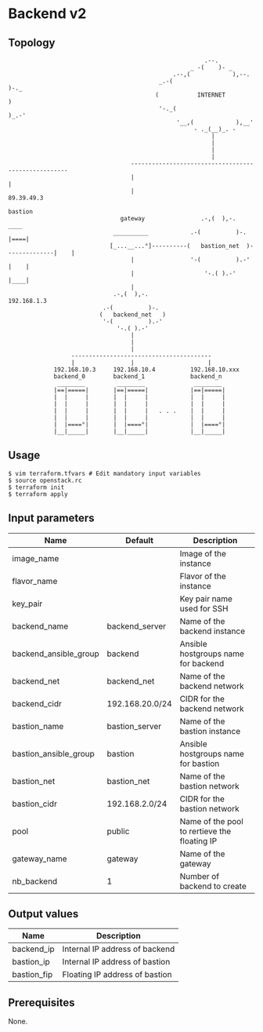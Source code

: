 # Backend v2

## Topology
```
                                                        .--.               
                                                    _ -(    )- _           
                                               .--,(            ),--.      
                                           _.-(                       )-._ 
                                          (           INTERNET            )
                                           '-._(                     )_.-' 
                                                '__,(            ),__'     
                                                     - ._(__)_. -          
                                                          |
                                                          |
                                                          |
                                                          |
                                   ----------------------------------------------------
                                   |                                                  |
                                   |                                               89.39.49.3
                                                                                   bastion
                                gateway                .-,(  ),-.                   ____ 
                              __________            .-(          )-.               |====|
                             [_...__...°]----------(   bastion_net  )--------------|    |
                                   |                '-(          ).-'              |    |
                                   |                    '-.( ).-'                  |____|
                                   |
                              .-,(  ),-.                                           192.168.1.3
                           .-(          )-.  
                          (   backend_net   )
                           '-(          ).-' 
                               '-.( ).-'     
                                   |
                                   |
                                   |
                  ----------------------------------------
                  |                |                     |
             192.168.10.3     192.168.10.4          192.168.10.xxx
             backend_0        backend_1             backend_n
              ________         ________              ________ 
             |==|=====|       |==|=====|            |==|=====|
             |  |     |       |  |     |            |  |     |
             |  |     |       |  |     |            |  |     |
             |  |     |       |  |     |   . . .    |  |     |
             |  |     |       |  |     |            |  |     |
             |  |====°|       |  |====°|            |  |====°|
             |__|_____|       |__|_____|            |__|_____|
```

## Usage
```
$ vim terraform.tfvars # Edit mandatory input variables
$ source openstack.rc
$ terraform init
$ terraform apply
```
## Input parameters
| Name                  | Default         | Description                                  |
|-----------------------|-----------------|----------------------------------------------|
| image_name            |                 | Image of the instance                        |
| flavor_name           |                 | Flavor of the instance                       |
| key_pair              |                 | Key pair name used for SSH                   |
| backend_name          | backend_server  | Name of the backend instance                 |
| backend_ansible_group | backend         | Ansible hostgroups name for backend          |
| backend_net           | backend_net     | Name of the backend network                  |
| backend_cidr          | 192.168.20.0/24 | CIDR for the backend network                 |
| bastion_name          | bastion_server  | Name of the bastion instance                 |
| bastion_ansible_group | bastion         | Ansible hostgroups name for bastion          |
| bastion_net           | bastion_net     | Name of the bastion network                  |
| bastion_cidr          | 192.168.2.0/24  | CIDR for the bastion network                 |
| pool                  | public          | Name of the pool to rertieve the floating IP |
| gateway_name          | gateway         | Name of the gateway                          |
| nb_backend            | 1               | Number of backend to create                  |

## Output values
| Name          | Description                                  |
|---------------|----------------------------------------------|
| backend_ip    | Internal IP address of backend               |
| bastion_ip    | Internal IP address of bastion               |
| bastion_fip   | Floating IP address of bastion               |

## Prerequisites
None.
